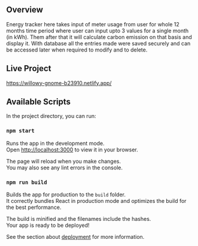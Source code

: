 ## Overview
Energy tracker here takes input of meter usage from user for whole 12 months time period where user can input upto 3 values for a single month (in kWh). Them after that it will calculate carbon emission on that basis and display it. With database all the entries made were saved securely and can be accessed later when required to modify and to delete.

## Live Project
https://willowy-gnome-b23910.netlify.app/

## Available Scripts

In the project directory, you can run:

### `npm start`

Runs the app in the development mode.\
Open [http://localhost:3000](http://localhost:3000) to view it in your browser.

The page will reload when you make changes.\
You may also see any lint errors in the console.

### `npm run build`

Builds the app for production to the `build` folder.\
It correctly bundles React in production mode and optimizes the build for the best performance.

The build is minified and the filenames include the hashes.\
Your app is ready to be deployed!

See the section about [deployment](https://facebook.github.io/create-react-app/docs/deployment) for more information.
